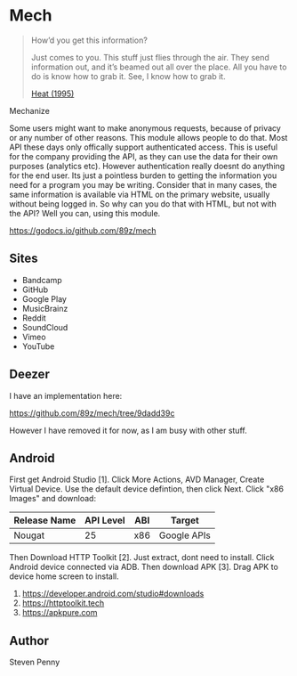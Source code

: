 # Mech

> How’d you get this information?
>
> Just comes to you. This stuff just flies through the air. They send
> information out, and it’s beamed out all over the place. All you have to do
> is know how to grab it. See, I know how to grab it.
>
> [Heat (1995)](//f002.backblazeb2.com/file/ql8mlh/Heat.1995.mp4)

Mechanize

Some users might want to make anonymous requests, because of privacy or any
number of other reasons. This module allows people to do that. Most API these
days only offically support authenticated access. This is useful for the
company providing the API, as they can use the data for their own purposes
(analytics etc). However authentication really doesnt do anything for the end
user. Its just a pointless burden to getting the information you need for a
program you may be writing. Consider that in many cases, the same information
is available via HTML on the primary website, usually without being logged in.
So why can you do that with HTML, but not with the API? Well you can, using this
module.

https://godocs.io/github.com/89z/mech

## Sites

- Bandcamp
- GitHub
- Google Play
- MusicBrainz
- Reddit
- SoundCloud
- Vimeo
- YouTube

## Deezer

I have an implementation here:

https://github.com/89z/mech/tree/9dadd39c

However I have removed it for now, as I am busy with other stuff.

## Android

First get Android Studio [1]. Click More Actions, AVD Manager, Create Virtual
Device. Use the default device defintion, then click Next. Click "x86 Images"
and download:

Release Name | API Level | ABI | Target
-------------|-----------|-----|------------
Nougat       | 25        | x86 | Google APIs

Then Download HTTP Toolkit [2]. Just extract, dont need to install. Click
Android device connected via ADB. Then download APK [3]. Drag APK to device
home screen to install.

1. https://developer.android.com/studio#downloads
2. https://httptoolkit.tech
3. https://apkpure.com

## Author

Steven Penny
